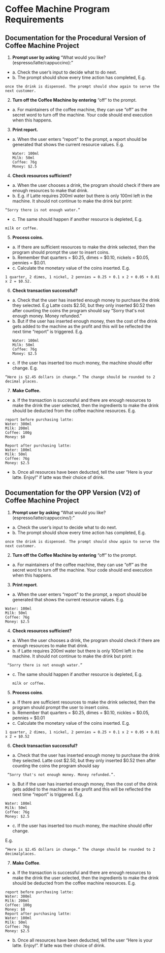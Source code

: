 # Coffee Machine Program Requirements

## Documentation for the Procedural Version of Coffee Machine Project

1. **Prompt user by asking** “​What would you like? (espresso/latte/cappuccino):​”
- a. Check the user’s input to decide what to do next.
- b. The prompt should show every time action has completed,
  E.g.
```
once the drink is dispensed. The prompt should show again to serve the next customer.
```

2. **Turn off the Coffee Machine by entering** “​off​” to the prompt.
- a. For maintainers of the coffee machine, they can use “off” as the secret word to turn off the machine. Your code should end execution when this happens.

3. **Print report.**
- a. When the user enters “report” to the prompt, a report should be generated that shows the current resource values.
  E.g.
  ```
  Water: 100ml
  Milk: 50ml
  Coffee: 76g
  Money: $2.5
  ```

4. **Check resources sufficient?**
- a. When the user chooses a drink, the program should check if there are enough resources to make that drink.
- b. E.g. if Latte requires 200ml water but there is only 100ml left in the machine. It should not continue to make the drink but print:
```
“​Sorry there is not enough water.​”
```
- c. The same should happen if another resource is depleted,
E.g.
```
milk or coffee.
```

5. **Process coins.**
- a. If there are sufficient resources to make the drink selected, then the program should prompt the user to insert coins.
- b. Remember that quarters = $0.25, dimes = $0.10, nickels = $0.05, pennies = $0.01.
- c. Calculate the monetary value of the coins inserted.
E.g.
```
1 quarter, 2 dimes, 1 nickel, 2 pennies = 0.25 + 0.1 x 2 + 0.05 + 0.01 x 2 = $0.52.
```

6. **Check transaction successful?**
- a. Check that the user has inserted enough money to purchase the drink they selected. E.g Latte costs $2.50, but they only inserted $0.52 then after counting the coins the program should say “​Sorry that's not enough money. Money refunded.​”
- b. But if the user has inserted enough money, then the cost of the drink gets added to the machine as the profit and this will be reflected the next time “report” is triggered.
E.g.
   ```
   Water: 100ml
   Milk: 50ml
   Coffee: 76g
   Money: $2.5
   ```
- c. If the user has inserted too much money, the machine should offer change.
E.g.
```
“Here is $2.45 dollars in change.” The change should be rounded to 2 decimal places.
```

7. **Make Coffee.**
- a. If the transaction is successful and there are enough resources to make the drink the user selected, then the ingredients to make the drink should be deducted from the coffee machine resources.
E.g.
```
report before purchasing latte:
Water: 300ml
Milk: 200ml
Coffee: 100g
Money: $0

Report after purchasing latte:
Water: 100ml
Milk: 50ml
Coffee: 76g
Money: $2.5
```
- b. Once all resources have been deducted, tell the user “Here is your latte. Enjoy!” if latte was their choice of drink.
  
## Documentation for the OPP Version (V2) of Coffee Machine Project
  
1. **Prompt user by asking** “What would you like? (espresso/latte/cappuccino/):”

- a. Check the user’s input to decide what to do next.
- b. The prompt should show every time action has completed,
E.g.
```
once the drink is dispensed. The prompt should show again to serve the next customer.
```
2. **Turn off the Coffee Machine by entering** “off” to the prompt.
- a. For maintainers of the coffee machine, they can use “off” as the secret word to turn off the machine. Your code should end execution when this happens.
3. **Print report**.
- a. When the user enters “report” to the prompt, a report should be generated that shows the current resource values.
E.g.
```
Water: 100ml
Milk: 50ml
Coffee: 76g
Money: $2.5
```
4. **Check resources sufficient?**
- a. When the user chooses a drink, the program should check if there are enough resources to make that drink.
- b. if Latte requires 200ml water but there is only 100ml left in the machine. It should not continue to make the drink but print:
```
 “Sorry there is not enough water.”
```
- c. The same should happen if another resource is depleted,
E.g.
  ```
  milk or coffee.
  ```
5. **Process coins**.
- a. If there are sufficient resources to make the drink selected, then the program should prompt the user to insert coins.
- b. Remember that quarters = $0.25, dimes = $0.10, nickles = $0.05, pennies = $0.01
- c. Calculate the monetary value of the coins inserted.
E.g.
```
1 quarter, 2 dimes, 1 nickel, 2 pennies = 0.25 + 0.1 x 2 + 0.05 + 0.01 x 2 = $0.52
```
6. **Check transaction successful?**
- a. Check that the user has inserted enough money to purchase the drink they selected. Latte cost $2.50, but they only inserted $0.52 then after counting the coins the program should say
```
 “Sorry that's not enough money. Money refunded.”.
```
- b. But if the user has inserted enough money, then the cost of the drink gets added to the machine as the profit and this will be reflected the next time “report” is triggered.
E.g.
```
Water: 100ml
Milk: 50ml
Coffee: 76g
Money: $2.5
```
- c. If the user has inserted too much money, the machine should offer change.
    
E.g. 
```
“Here is $2.45 dollars in change.” The change should be rounded to 2 decimalplaces.
```
7. **Make Coffee**.
- a. If the transaction is successful and there are enough resources to make the drink the user selected, then the ingredients to make the drink should be deducted from the coffee
machine resources.
E.g.
```
report before purchasing latte:
Water: 300ml
Milk: 200ml
Coffee: 100g
Money: $0
Report after purchasing latte:
Water: 100ml
Milk: 50ml
Coffee: 76g
Money: $2.5
```

- b. Once all resources have been deducted, tell the user “Here is your latte. Enjoy!”. If latte was their choice of drink.
